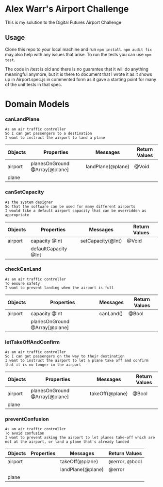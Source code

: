 # Alex Warr's Airport Challenge
This is my solution to the Digital Futures Airport Challenge

## Usage
Clone this repo to your local machine and run `npm install`. `npm audit fix` may also help with any issues that arise.
To run the tests you can use `npm test`.

The code in /test is old and there is no guarantee that it will do anything meaningful anymore, but it is there to document that I wrote it as it shows up in Airport.spec.js in commented form as it gave a starting point for many of the unit tests in that spec.


# Domain Models

### canLandPlane
```
As an air traffic controller
So I can get passengers to a destination
I want to instruct the airport to land a plane
```

| Objects | Properties                    | Messages         | Return Values |
| ---     | ---                           | ---              | ---           |
| airport | planesOnGround @Array[@plane] | landPlane(@plane)| @Void         |
| plane   |                               |                  |               |

### canSetCapacity
```
As the system designer
So that the software can be used for many different airports
I would like a default airport capacity that can be overridden as appropriate
```

| Objects | Properties | Messages | Return Values |
|---|---|---|---|
| airport|capacity @Int | setCapacity(@Int) | @Void |
|  | defaultCapacity @Int |  |  |

### checkCanLand
```
As an air traffic controller
To ensure safety
I want to prevent landing when the airport is full
```

| Objects | Properties | Messages | Return Values |
|---|---|---|---|
| airport | capacity @Int | canLand()|@Bool |
| | planesOnGround @Array[@plane]| | |


### letTakeOffAndConfirm
```
As an air traffic controller
So I can get passengers on the way to their destination
I want to instruct the airport to let a plane take off and confirm that it is no longer in the airport
```

| Objects | Properties | Messages | Return Values |
|---|---|---|---|
| airport| planesOnGround @Array[@plane] | takeOff(@plane) | @Bool |
| plane | | | |

### preventConfusion
```
As an air traffic controller
To avoid confusion
I want to prevent asking the airport to let planes take-off which are not at the airport, or land a plane that's already landed
```
| Objects | Properties | Messages | Return Values |
|---|---|---|---|
| airport | | takeOff(@plane)| @error, @bool |
| | | landPlane(@plane) | @error
| plane | | | |

